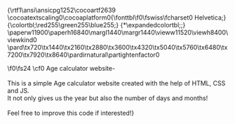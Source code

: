 {\rtf1\ansi\ansicpg1252\cocoartf2639
\cocoatextscaling0\cocoaplatform0{\fonttbl\f0\fswiss\fcharset0 Helvetica;}
{\colortbl;\red255\green255\blue255;}
{\*\expandedcolortbl;;}
\paperw11900\paperh16840\margl1440\margr1440\vieww11520\viewh8400\viewkind0
\pard\tx720\tx1440\tx2160\tx2880\tx3600\tx4320\tx5040\tx5760\tx6480\tx7200\tx7920\tx8640\pardirnatural\partightenfactor0

\f0\fs24 \cf0 Age calculator website-\
\
This is a simple Age calculator website created with the help of HTML, CSS and JS.\
It not only gives us the year but also the number of days and months!\
\
Feel free to improve this code if interested!}